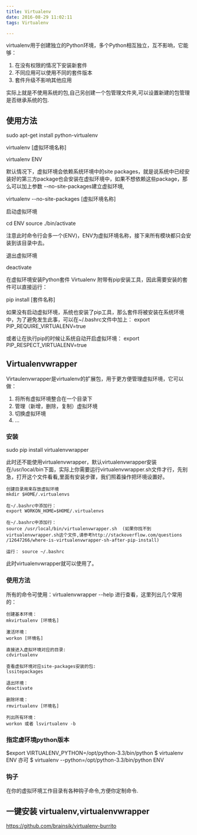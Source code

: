 ```yaml
---
title: Virtualenv
date: 2016-08-29 11:02:11
tags: Virtualenv

---
```


virtualenv用于创建独立的Python环境，多个Python相互独立，互不影响，它能够：

1. 在没有权限的情况下安装新套件
2. 不同应用可以使用不同的套件版本
3. 套件升级不影响其他应用

实际上就是不使用系统的包,自己另创建一个包管理文件夹,可以设置新建的包管理是否继承系统的包.


## 使用方法

sudo apt-get install python-virtualenv

virtualenv [虚拟环境名称]

virtualenv ENV

默认情况下，虚拟环境会依赖系统环境中的site packages，就是说系统中已经安装好的第三方package也会安装在虚拟环境中，如果不想依赖这些package，那么可以加上参数 --no-site-packages建立虚拟环境,

virtualenv --no-site-packages [虚拟环境名称]

启动虚拟环境

cd ENV
source ./bin/activate

注意此时命令行会多一个(ENV)，ENV为虚拟环境名称，接下来所有模块都只会安装到该目录中去。

退出虚拟环境

deactivate

在虚拟环境安装Python套件
Virtualenv 附带有pip安装工具，因此需要安装的套件可以直接运行：

pip install [套件名称]

如果没有启动虚拟环境，系统也安装了pip工具，那么套件将被安装在系统环境中，为了避免发生此事，可以在~/.bashrc文件中加上：
export PIP_REQUIRE_VIRTUALENV=true

或者让在执行pip的时候让系统自动开启虚拟环境：
export PIP_RESPECT_VIRTUALENV=true

## Virtualenvwrapper

Virtaulenvwrapper是virtualenv的扩展包，用于更方便管理虚拟环境，它可以做：
1. 将所有虚拟环境整合在一个目录下
2. 管理（新增，删除，复制）虚拟环境
3. 切换虚拟环境
4. ...

### 安装

sudo pip install virtualenvwrapper

此时还不能使用virtualenvwrapper，默认virtualenvwrapper安装在/usr/local/bin下面，实际上你需要运行virtualenvwrapper.sh文件才行，先别急，打开这个文件看看,里面有安装步骤，我们照着操作把环境设置好。

```
创建目录用来存放虚拟环境
mkdir $HOME/.virtualenvs

在~/.bashrc中添加行：
export WORKON_HOME=$HOME/.virtualenvs

在~/.bashrc中添加行：
source /usr/local/bin/virtualenvwrapper.sh  (如果你找不到virtualenvwrapper.sh这个文件,请参考http://stackoverflow.com/questions /12647266/where-is-virtualenvwrapper-sh-after-pip-install)

运行： source ~/.bashrc
```

此时virtualenvwrapper就可以使用了。

### 使用方法

所有的命令可使用：virtualenvwrapper --help 进行查看，这里列出几个常用的：

```
创建基本环境：
mkvirtualenv [环境名]

激活环境：
workon [环境名]

直接进入虚拟环境对应的目录:
cdvirtualenv

查看虚拟环境对应site-packages安装的包:
lssitepackages

退出环境：
deactivate

删除环境：
rmvirtualenv [环境名]

列出所有环境：
workon 或者 lsvirtualenv -b
```

### 指定虚环境python版本
$export VIRTUALENV_PYTHON=/opt/python-3.3/bin/python
$ virtualenv ENV
亦可
$ virtualenv --python=/opt/python-3.3/bin/python ENV

### 钩子
在你的虚拟环境工作目录有各种钩子命令,方便你定制命令.


## 一键安装 virtualenv,virtualenvwrapper
https://github.com/brainsik/virtualenv-burrito


